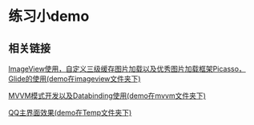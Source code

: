 # 练习小demo

## 相关链接

[ImageView使用，自定义三级缓存图片加载以及优秀图片加载框架Picasso，Glide的使用(demo在imageview文件夹下)](https://github.com/dannycx/Demo/blob/master/imageview/ImageView.md)

[MVVM模式开发以及Databinding使用(demo在mvvm文件夹下)](https://github.com/dannycx/Demo/blob/master/mvvm/mvvm.md)

[QQ主界面效果(demo在Temp文件夹下)](https://github.com/dannycx/Demo/blob/master/qq/qq.md)
